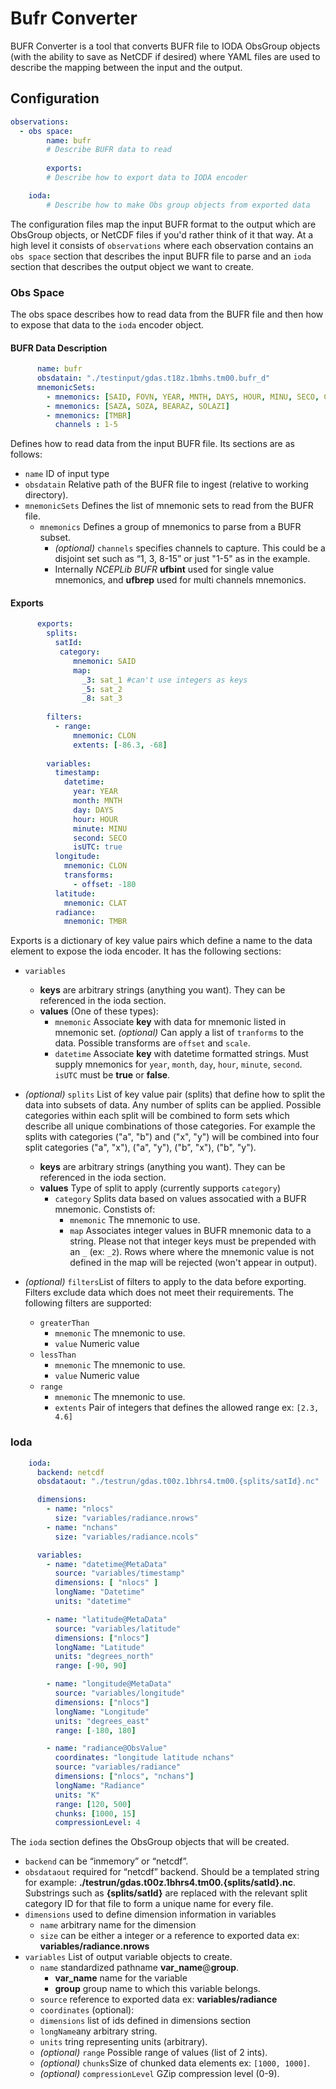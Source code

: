# Bufr Converter

BUFR Converter is a tool that converts BUFR file to IODA ObsGroup objects (with the ability to save 
as NetCDF if desired) where YAML files are used to describe the mapping between the input and the 
output.

## Configuration

```yaml
observations:
  - obs space:
        name: bufr
        # Describe BUFR data to read
        
        exports:
        # Describe how to export data to IODA encoder

    ioda:
        # Describe how to make Obs group objects from exported data
```

The configuration files map the input BUFR format to the output which are ObsGroup objects, or 
NetCDF files if you'd rather think of it that way. At a high level it consists of `observations` 
where each observation contains an `obs space` section that describes the input BUFR file to parse
and an `ioda` section that describes the output object we want to create.

### Obs Space

The obs space describes how to read data from the BUFR file and then how to expose that data to the
`ioda` encoder object.

#### BUFR Data Description

```yaml
      name: bufr
      obsdatain: "./testinput/gdas.t18z.1bmhs.tm00.bufr_d"
      mnemonicSets:
        - mnemonics: [SAID, FOVN, YEAR, MNTH, DAYS, HOUR, MINU, SECO, CLAT, CLON, CLATH, CLONH, HOLS]
        - mnemonics: [SAZA, SOZA, BEARAZ, SOLAZI]
        - mnemonics: [TMBR]
          channels : 1-5
```

Defines how to read data from the input BUFR file. Its sections are as follows:

* `name` ID of input type
* `obsdatain` Relative path of the BUFR file to ingest (relative to working directory).
* `mnemonicSets` Defines the list of mnemonic sets to read from the BUFR file.
  * `mnemonics` Defines a group of mnemonics to parse from a BUFR subset. 
    * _(optional)_ `channels` specifies channels to capture. This could be a disjoint set such as 
      “1, 3, 8-15” or just "1-5" as in the example.
    * Internally _NCEPLib BUFR_ **ufbint** used for single value mnemonics, and **ufbrep** used for 
      multi channels mnemonics.

#### Exports

```yaml
      exports:
        splits:
          satId:
           category:
              mnemonic: SAID
              map: 
                _3: sat_1 #can't use integers as keys
                _5: sat_2
                _8: sat_3
                
        filters:
          - range:
              mnemonic: CLON
              extents: [-86.3, -68]
              
        variables:
          timestamp:
            datetime:
              year: YEAR
              month: MNTH
              day: DAYS
              hour: HOUR
              minute: MINU
              second: SECO
              isUTC: true
          longitude:
            mnemonic: CLON
            transforms:
              - offset: -180
          latitude:
            mnemonic: CLAT
          radiance:
            mnemonic: TMBR
```
Exports is a dictionary of key value pairs which define a name to the data element to expose the 
ioda encoder. It has the following sections:


* `variables`
  * **keys** are arbitrary strings (anything you want). They can be referenced in the ioda section.
  * **values** (One of these types):
    * `mnemonic` Associate **key** with data for mnemonic listed in mnemonic set. _(optional)_ Can 
      apply a list of `tranforms` to the data. Possible transforms are `offset` and `scale`.
    * `datetime` Associate **key** with datetime formatted strings. Must supply mnemonics for 
      `year`, `month`, `day`, `hour`, `minute`, `second`. `isUTC` must be **true** or **false**.
      

* _(optional)_ `splits` List of key value pair (splits) that define how to split the data into 
  subsets of data. Any number of splits can be applied. Possible categories within each split will 
  be combined to form sets which describe all unique combinations of those categories. For example 
  the splits with categories ("a", "b") and ("x", "y") will be combined into four split categories 
  ("a", "x"), ("a", "y"), ("b", "x"), ("b", "y").
  * **keys** are arbitrary strings (anything you want). They can be referenced in the ioda section.
  * **values** Type of split to apply (currently supports `category`)
    * `category` Splits data based on values assocatied with a BUFR mnemonic. Constists of:
      * `mnemonic` The mnemonic to use.
      * `map` Associates integer values in BUFR mnemonic data to a string. Please not that integer
        keys must be prepended with an `_` (ex: `_2`). Rows where where the mnemonic value is not 
        defined in the map will be rejected (won't appear in output).
  

* _(optional)_ `filters`List of filters to apply to the data before exporting. Filters exclude data
  which does not meet their requirements. The following filters are supported:
    * `greaterThan`
      * `mnemonic` The mnemonic to use.
      * `value` Numeric value
    * `lessThan`
      * `mnemonic` The mnemonic to use.
      * `value` Numeric value
    * `range`
      * `mnemonic` The mnemonic to use.
      * `extents` Pair of integers that defines the allowed range ex: `[2.3, 4.6]`
  

### Ioda

```yaml
    ioda:
      backend: netcdf
      obsdataout: "./testrun/gdas.t00z.1bhrs4.tm00.{splits/satId}.nc"

      dimensions:
        - name: "nlocs"
          size: "variables/radiance.nrows"
        - name: "nchans"
          size: "variables/radiance.ncols"

      variables:
        - name: "datetime@MetaData"
          source: "variables/timestamp"
          dimensions: [ "nlocs" ]
          longName: "Datetime"
          units: "datetime"

        - name: "latitude@MetaData"
          source: "variables/latitude"
          dimensions: ["nlocs"]
          longName: "Latitude"
          units: "degrees_north"
          range: [-90, 90]

        - name: "longitude@MetaData"
          source: "variables/longitude"
          dimensions: ["nlocs"]
          longName: "Longitude"
          units: "degrees_east"
          range: [-180, 180]

        - name: "radiance@ObsValue"
          coordinates: "longitude latitude nchans"
          source: "variables/radiance"
          dimensions: ["nlocs", "nchans"]
          longName: "Radiance"
          units: "K"
          range: [120, 500]
          chunks: [1000, 15]
          compressionLevel: 4
```

The `ioda` section defines the ObsGroup objects that will be created. 

* `backend` can be “inmemory” or “netcdf”.
* `obsdataout` required for “netcdf” backend. Should be a templated string for example: 
  **./testrun/gdas.t00z.1bhrs4.tm00.{splits/satId}.nc**. Substrings such as **{splits/satId}** are 
  replaced with the relevant split category ID for that file to form a unique name for every file.
* `dimensions` used to define dimension information in variables
    * `name` arbitrary name for the dimension
    * `size` can be either a integer or a reference to exported data ex: 
      **variables/radiance.nrows**
* `variables` List of output variable objects to create.
  * `name` standardized pathname **var_name**@**group**. 
    * **var_name** name for the variable
    * **group** group name to which this variable belongs.
  * `source` reference to exported data ex: **variables/radiance**
  * `coordinates` (optional):
  * `dimensions` list of ids defined in dimensions section
  * `longName`any arbitrary string.
  * `units` tring representing units (arbitrary).
  * _(optional)_ `range` Possible range of values (list of 2 ints).
  * _(optional)_ `chunks`Size of chunked data elements ex: `[1000, 1000]`.
  * _(optional)_ `compressionLevel` GZip compression level (0-9).
  
